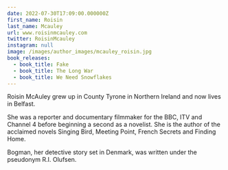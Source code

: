 ```yaml
---
date: 2022-07-30T17:09:00.000000Z
first_name: Roisin
last_name: Mcauley
url: www.roisinmcauley.com
twitter: RoisinMcauley
instagram: null
image: /images/author_images/mcauley_roisin.jpg
book_releases:
  - book_title: Fake
  - book_title: The Long War
  - book_title: We Need Snowflakes
---
```

Roisin McAuley grew up in County Tyrone in Northern Ireland and now lives in Belfast. 

She was a reporter and documentary filmmaker for the BBC, ITV and Channel 4 before beginning a second as a novelist. She is the author of the acclaimed novels Singing Bird, Meeting Point, French Secrets and Finding Home.

Bogman, her detective story set in Denmark, was written under the pseudonym R.I. Olufsen.